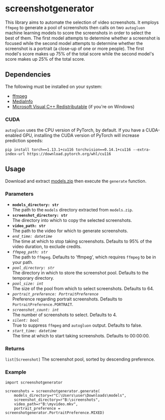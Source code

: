 # screenshotgenerator
This library aims to automate the selection of video screenshots. It employs `ffmpeg` to generate a pool of screenshots then calls on two `autogluon` machine learning models to score the screenshots in order to select the best of them. The first model attempts to determine whether a screenshot is focused while the second model attempts to determine whether the screenshot is a portrait (a close-up of one or more people). The first model's score makes up 75% of the total score while the second model's score makes up 25% of the total score.

## Dependencies
The following must be installed on your system:
- [ffmpeg](https://ffmpeg.org/download.html)
- [MediaInfo](https://mediaarea.net/en/MediaInfo)
- [Microsoft Visual C++ Redistributable](https://learn.microsoft.com/en-US/cpp/windows/latest-supported-vc-redist) (if you're on Windows)

### CUDA
`autogluon` uses the CPU version of PyTorch, by default. If you have a CUDA-enabled GPU, installing the CUDA version of PyTorch will increase prediction speeds:
```
pip install torch==1.13.1+cu116 torchvision==0.14.1+cu116 --extra-index-url https://download.pytorch.org/whl/cu116
```

## Usage
Download and extract [models.zip](https://drive.google.com/file/d/1oRFO0fW-fmFn-CfsdvQqNTqQgU2gaQ0B/view?usp=sharing) then execute the `generate` function.

### Parameters
- **`models_directory: str`**  
The path to the `models` directory extracted from `models.zip`.
- **`screenshot_directory: str`**  
The directory into which to copy the selected screenshots.
- **`video_path: str`**  
The path to the video for which to generate screenshots.
- _`end_time: datetime`_  
The time at which to stop taking screenshots. Defaults to 95% of the video duration, to exclude credits.
- _`ffmpeg_path: str`_  
The path to `ffmpeg`. Defaults to 'ffmpeg', which requires `ffmpeg` to be in your path.
- _`pool_directory: str`_  
The directory in which to store the screenshot pool. Defaults to the temporary directory.
- _`pool_size: int`_  
The size of the pool from which to select screenshots. Defaults to 64.
- _`portrait_preference: PortraitPreference`_  
Preference regarding portrait screenshots. Defaults to `PortraitPreference.PORTRAIT`.
- _`screenshot_count: int`_  
The number of screenshots to select. Defaults to 4.
- _`silent: bool`_  
True to suppress `ffmpeg` and `autogluon` output. Defaults to false.
- _`start_time: datetime`_  
The time at which to start taking screenshots. Defaults to 00:00:00.

### Returns
`list[Screenshot]` The screenshot pool, sorted by descending preference.

### Example
```
import screenshotgenerator

screenshots = screenshotgenerator.generate(
    models_directory=r"C:\Users\user\Downloads\models",
    screenshot_directory=r"B:\screenshots",
    video_path=r"B:\myvideo.mkv",
    portrait_preference = screenshotgenerator.PortraitPreference.MIXED)
```